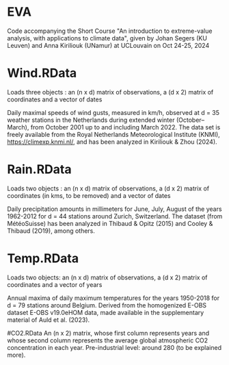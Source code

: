 # EVA
Code accompanying the Short Course  "An introduction to extreme-value analysis, with applications to climate data", given by Johan Segers (KU Leuven) and Anna Kiriliouk (UNamur) at UCLouvain on Oct 24-25, 2024

# Wind.RData
Loads three objects : an (n x d) matrix of observations, a (d x 2) matrix of coordinates and a vector of dates

Daily maximal speeds of wind gusts, measured in km/h, observed at d = 35 weather stations in the Netherlands during extended winter (October–March), from October 2001 up to and including March 2022. The data set is freely available from the Royal Netherlands Meteorological Institute (KNMI), https://climexp.knmi.nl/, and has been analyzed in Kiriliouk & Zhou (2024).

# Rain.RData
Loads two objects : an (n x d) matrix of observations, a (d x 2) matrix of coordinates (in kms, to be removed) and a vector of dates

Daily precipitation amounts in millimeters for June, July, August of the years 1962-2012 for d = 44 stations around Zurich, Switzerland. The dataset (from MétéoSuisse) has been analyzed in Thibaud & Opitz (2015) and Cooley & Thibaud (2O19), among others. 

# Temp.RData
Loads two objects:  an (n x d) matrix of observations, a (d x 2) matrix of coordinates and a vector of years

Annual maxima of daily maximum temperatures for the years 1950-2018 for d = 79 stations around Belgium. Derived from the homogenized E-OBS dataset E-OBS v19.0eHOM data, made available in the supplementary material of Auld et al. (2023).

#CO2.RData
An (n x 2) matrix, whose first column represents years and whose second column represents the average global atmospheric CO2 concentration in each year. Pre-industrial level: around 280 (to be explained more).
